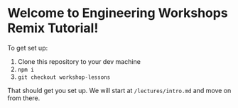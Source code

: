 # Welcome to Engineering Workshops Remix Tutorial!

To get set up:

1. Clone this repository to your dev machine
2. `npm i`
3. `git checkout workshop-lessons`

That should get you set up. We will start at `/lectures/intro.md` and move on from there.
